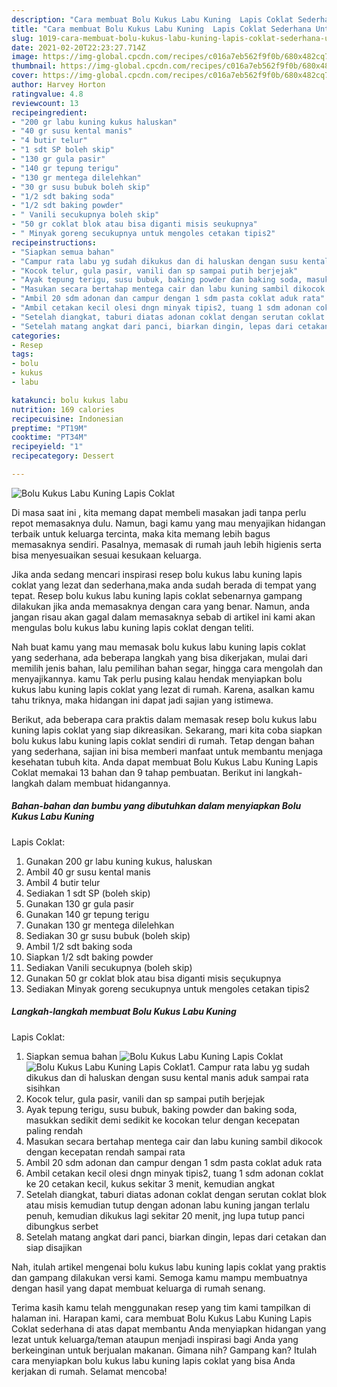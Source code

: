 ```yaml
---
description: "Cara membuat Bolu Kukus Labu Kuning  Lapis Coklat Sederhana Untuk Jualan"
title: "Cara membuat Bolu Kukus Labu Kuning  Lapis Coklat Sederhana Untuk Jualan"
slug: 1019-cara-membuat-bolu-kukus-labu-kuning-lapis-coklat-sederhana-untuk-jualan
date: 2021-02-20T22:23:27.714Z
image: https://img-global.cpcdn.com/recipes/c016a7eb562f9f0b/680x482cq70/bolu-kukus-labu-kuning-lapis-coklat-foto-resep-utama.jpg
thumbnail: https://img-global.cpcdn.com/recipes/c016a7eb562f9f0b/680x482cq70/bolu-kukus-labu-kuning-lapis-coklat-foto-resep-utama.jpg
cover: https://img-global.cpcdn.com/recipes/c016a7eb562f9f0b/680x482cq70/bolu-kukus-labu-kuning-lapis-coklat-foto-resep-utama.jpg
author: Harvey Horton
ratingvalue: 4.8
reviewcount: 13
recipeingredient:
- "200 gr labu kuning kukus haluskan"
- "40 gr susu kental manis"
- "4 butir telur"
- "1 sdt SP boleh skip"
- "130 gr gula pasir"
- "140 gr tepung terigu"
- "130 gr mentega dilelehkan"
- "30 gr susu bubuk boleh skip"
- "1/2 sdt baking soda"
- "1/2 sdt baking powder"
- " Vanili secukupnya boleh skip"
- "50 gr coklat blok atau bisa diganti misis seukupnya"
- " Minyak goreng secukupnya untuk mengoles cetakan tipis2"
recipeinstructions:
- "Siapkan semua bahan"
- "Campur rata labu yg sudah dikukus dan di haluskan dengan susu kental manis aduk sampai rata sisihkan"
- "Kocok telur, gula pasir, vanili dan sp sampai putih berjejak"
- "Ayak tepung terigu, susu bubuk, baking powder dan baking soda, masukkan sedikit demi sedikit ke kocokan telur dengan kecepatan paling rendah"
- "Masukan secara bertahap mentega cair dan labu kuning sambil dikocok dengan kecepatan rendah sampai rata"
- "Ambil 20 sdm adonan dan campur dengan 1 sdm pasta coklat aduk rata"
- "Ambil cetakan kecil olesi dngn minyak tipis2, tuang 1 sdm adonan coklat ke 20 cetakan kecil, kukus sekitar 3 menit, kemudian angkat"
- "Setelah diangkat, taburi diatas adonan coklat dengan serutan coklat blok atau misis kemudian tutup dengan adonan labu kuning jangan terlalu penuh, kemudian dikukus lagi sekitar 20 menit, jng lupa tutup panci dibungkus serbet"
- "Setelah matang angkat dari panci, biarkan dingin, lepas dari cetakan dan siap disajikan"
categories:
- Resep
tags:
- bolu
- kukus
- labu

katakunci: bolu kukus labu 
nutrition: 169 calories
recipecuisine: Indonesian
preptime: "PT19M"
cooktime: "PT34M"
recipeyield: "1"
recipecategory: Dessert

---
```



![Bolu Kukus Labu Kuning
 Lapis Coklat](https://img-global.cpcdn.com/recipes/c016a7eb562f9f0b/680x482cq70/bolu-kukus-labu-kuning-lapis-coklat-foto-resep-utama.jpg)

Di masa  saat ini , kita memang dapat membeli masakan jadi tanpa perlu repot memasaknya dulu. Namun, bagi kamu yang mau menyajikan hidangan terbaik untuk keluarga tercinta, maka kita memang lebih bagus memasaknya sendiri. Pasalnya, memasak di rumah jauh lebih higienis serta bisa menyesuaikan sesuai kesukaan keluarga.

Jika anda sedang mencari inspirasi resep bolu kukus labu kuning
 lapis coklat yang lezat dan sederhana,maka anda sudah berada di tempat yang tepat. Resep bolu kukus labu kuning
 lapis coklat  sebenarnya gampang dilakukan jika anda memasaknya dengan cara yang benar. Namun, anda jangan risau akan gagal dalam memasaknya 
sebab di artikel ini kami akan mengulas bolu kukus labu kuning
 lapis coklat dengan teliti.  



Nah buat kamu yang mau memasak bolu kukus labu kuning
 lapis coklat yang sederhana, ada beberapa langkah yang bisa dikerjakan, mulai dari memilih jenis bahan, lalu pemilihan bahan segar, hingga cara mengolah dan menyajikannya. kamu Tak perlu pusing kalau hendak menyiapkan bolu kukus labu kuning
 lapis coklat yang lezat di rumah. Karena, asalkan kamu  tahu triknya, maka hidangan ini dapat jadi sajian yang istimewa.

Berikut, ada beberapa cara praktis  dalam memasak resep bolu kukus labu kuning
 lapis coklat yang siap dikreasikan. Sekarang, mari kita coba siapkan bolu kukus labu kuning
 lapis coklat sendiri di rumah. Tetap dengan bahan yang sederhana, sajian ini bisa memberi manfaat untuk membantu menjaga kesehatan tubuh kita. Anda dapat membuat Bolu Kukus Labu Kuning
 Lapis Coklat memakai 13 bahan dan 9 tahap pembuatan. Berikut ini langkah-langkah dalam membuat hidangannya.

<!--inarticleads1-->

##### Bahan-bahan dan bumbu yang dibutuhkan dalam menyiapkan Bolu Kukus Labu Kuning
 Lapis Coklat:

1. Gunakan 200 gr labu kuning kukus, haluskan
1. Ambil 40 gr susu kental manis
1. Ambil 4 butir telur
1. Sediakan 1 sdt SP (boleh skip)
1. Gunakan 130 gr gula pasir
1. Gunakan 140 gr tepung terigu
1. Gunakan 130 gr mentega dilelehkan
1. Sediakan 30 gr susu bubuk (boleh skip)
1. Ambil 1/2 sdt baking soda
1. Siapkan 1/2 sdt baking powder
1. Sediakan  Vanili secukupnya (boleh skip)
1. Gunakan 50 gr coklat blok atau bisa diganti misis seçukupnya
1. Sediakan  Minyak goreng secukupnya untuk mengoles cetakan tipis2




<!--inarticleads2-->

##### Langkah-langkah membuat Bolu Kukus Labu Kuning
 Lapis Coklat:

1. Siapkan semua bahan
<img src="https://img-global.cpcdn.com/steps/0ef85baf0b8ac83c/160x128cq70/bolu-kukus-labu-kuning-lapis-coklat-langkah-memasak-1-foto.jpg" alt="Bolu Kukus Labu Kuning
 Lapis Coklat"><img src="https://img-global.cpcdn.com/steps/cc57a6c2ff36e9c7/160x128cq70/bolu-kukus-labu-kuning-lapis-coklat-langkah-memasak-1-foto.jpg" alt="Bolu Kukus Labu Kuning
 Lapis Coklat">1. Campur rata labu yg sudah dikukus dan di haluskan dengan susu kental manis aduk sampai rata sisihkan
1. Kocok telur, gula pasir, vanili dan sp sampai putih berjejak
1. Ayak tepung terigu, susu bubuk, baking powder dan baking soda, masukkan sedikit demi sedikit ke kocokan telur dengan kecepatan paling rendah
1. Masukan secara bertahap mentega cair dan labu kuning sambil dikocok dengan kecepatan rendah sampai rata
1. Ambil 20 sdm adonan dan campur dengan 1 sdm pasta coklat aduk rata
1. Ambil cetakan kecil olesi dngn minyak tipis2, tuang 1 sdm adonan coklat ke 20 cetakan kecil, kukus sekitar 3 menit, kemudian angkat
1. Setelah diangkat, taburi diatas adonan coklat dengan serutan coklat blok atau misis kemudian tutup dengan adonan labu kuning jangan terlalu penuh, kemudian dikukus lagi sekitar 20 menit, jng lupa tutup panci dibungkus serbet
1. Setelah matang angkat dari panci, biarkan dingin, lepas dari cetakan dan siap disajikan




Nah, itulah artikel mengenai  bolu kukus labu kuning
 lapis coklat  yang praktis dan gampang dilakukan versi kami. Semoga kamu mampu membuatnya dengan hasil yang dapat membuat keluarga di rumah senang. 

Terima kasih kamu telah menggunakan resep yang tim kami tampilkan di halaman ini. Harapan kami, cara membuat  Bolu Kukus Labu Kuning
 Lapis Coklat sederhana di atas dapat membantu Anda menyiapkan hidangan yang lezat untuk keluarga/teman ataupun menjadi inspirasi bagi Anda yang berkeinginan untuk berjualan makanan. Gimana nih? Gampang kan? Itulah cara menyiapkan bolu kukus labu kuning
 lapis coklat yang bisa Anda kerjakan di rumah. Selamat mencoba!

